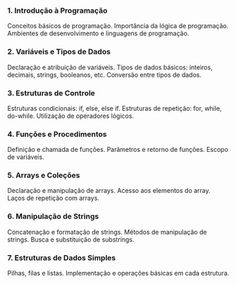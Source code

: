 ### 1. Introdução à Programação
Conceitos básicos de programação.
Importância da lógica de programação.
Ambientes de desenvolvimento e linguagens de programação.
### 2. Variáveis e Tipos de Dados
Declaração e atribuição de variáveis.
Tipos de dados básicos: inteiros, decimais, strings, booleanos, etc.
Conversão entre tipos de dados.
### 3. Estruturas de Controle
Estruturas condicionais: if, else, else if.
Estruturas de repetição: for, while, do-while.
Utilização de operadores lógicos.
### 4. Funções e Procedimentos
Definição e chamada de funções.
Parâmetros e retorno de funções.
Escopo de variáveis.
### 5. Arrays e Coleções
Declaração e manipulação de arrays.
Acesso aos elementos do array.
Laços de repetição com arrays.
### 6. Manipulação de Strings
Concatenação e formatação de strings.
Métodos de manipulação de strings.
Busca e substituição de substrings.
### 7. Estruturas de Dados Simples
Pilhas, filas e listas.
Implementação e operações básicas em cada estrutura.
